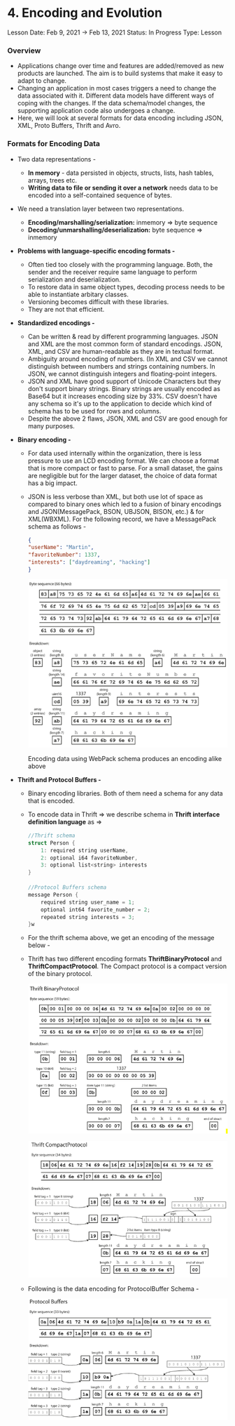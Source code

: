 # 4. Encoding and Evolution

Lesson Date: Feb 9, 2021 → Feb 13, 2021
Status: In Progress
Type: Lesson

### Overview

- Applications change over time and features are added/removed as new products are launched. The aim is to build systems that make it easy to adapt to change.
- Changing an application in most cases triggers a need to change the data associated with it. Different data models have different ways of coping with the changes. If the data schema/model changes, the supporting application code also undergoes a change.
- Here, we will look at several formats for data encoding including JSON, XML, Proto Buffers, Thrift  and Avro.

### Formats for Encoding Data

- Two data representations -
    - **In memory** - data persisted in objects, structs, lists, hash tables, arrays, trees etc.
    - **Writing data to file or sending it over a network** needs data to be encoded into a self-contained sequence of bytes.
- We need a translation layer between two representations.
    - **Encoding/marshalling/serialization:** inmemory ⇒ byte sequence
    - **Decoding/unmarshalling/deserialization:** byte sequence ⇒ inmemory
- **Problems with language-specific encoding formats -**
    - Often tied too closely with the programming language. Both, the sender and the receiver require same language to perform serialization and deserialization.
    - To restore data in same object types, decoding process needs to be able to instantiate arbitary classes.
    - Versioning becomes difficult with these libraries.
    - They are not that efficient.
- **Standardized encodings -**
    - Can be written & read by different programming languages. JSON and XML are the most common form of standard encodings. JSON, XML, and CSV are human-readable as they are in textual format.
    - Ambiguity around encoding of numbers. (In XML and CSV we cannot distinguish between numbers and strings containing numbers. In JSON, we cannot distinguish integers and floating-point integers.
    - JSON and XML have good support of Unicode Characters but they don't support binary strings. Binary strings are usually encoded as Base64 but it increases encoding size by 33%. CSV doesn't have any schema so it's up to the application to decide which kind of schema has to be used for rows and columns.
    - Despite the above 2 flaws, JSON, XML and CSV are good enough for many purposes.
- **Binary encoding -**
    - For data used internally within the organization, there is less pressure to use an LCD encoding format. We can choose a format that is more compact or fast to parse. For a small dataset, the gains are negligible but for the larger dataset, the choice of data format has a big impact.
    - JSON is less verbose than XML, but both use lot of space as compared to binary ones which led to a fusion of binary encodings and JSON(MessagePack, BSON, UBJSON, BISON, etc.) & for XML(WBXML). For the following record, we have a MessagePack schema as follows -

        ```json
        {
        "userName": "Martin",
        "favoriteNumber": 1337,
        "interests": ["daydreaming", "hacking"]
        }
        ```

        ![Image 1](../../assets/C401.png)

        Encoding data using WebPack schema produces an encoding alike above

- **Thrift and Protocol Buffers -**
    - Binary encoding libraries. Both of them need a schema for any data that is encoded.
    - To encode data in Thrift ⇒ we describe schema in **Thrift interface definition language** as ⇒

        ```c
        //Thrift schema
        struct Person {
        	1: required string userName,
        	2: optional i64 favoriteNumber,
        	3: optional list<string> interests
        }

        //Protocol Buffers schema
        message Person {
        	required string user_name = 1;
        	optional int64 favorite_number = 2;
        	repeated string interests = 3;
        }w
        ```

    - For the thrift schema above, we get an encoding of the message below -
    - Thrift has two different encoding formats **ThriftBinaryProtocol** and **ThriftCompactProtocol**. The Compact protocol is a compact version of the binary protocol.

        ![Image 2](../../assets/C402.png)

        ![Image 3](../../assets/C403.png)

    - Following is the data encoding for ProtocolBuffer Schema -

        ![Image 4](../../assets/C404.png)  